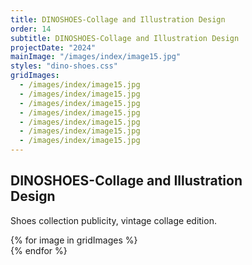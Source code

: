 ```yaml
---
title: DINOSHOES-Collage and Illustration Design
order: 14
subtitle: DINOSHOES-Collage and Illustration Design
projectDate: "2024"
mainImage: "/images/index/image15.jpg"
styles: "dino-shoes.css"
gridImages:
  - /images/index/image15.jpg
  - /images/index/image15.jpg
  - /images/index/image15.jpg
  - /images/index/image15.jpg
  - /images/index/image15.jpg
  - /images/index/image15.jpg
  - /images/index/image15.jpg
---
```

<section class="section">
    <div class="details-container">
        <h1 class="title">DINOSHOES-Collage and Illustration<br>Design</h1>
        <p class="description">Shoes collection publicity, vintage collage edition.</p>
    </div>
    <div class="grid container">
        {% for image in gridImages %}
            <div class="image-container">
                <img class="img" src="{{ image }}" alt="">
            </div>
        {% endfor %}
    </div>
</section>